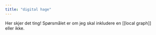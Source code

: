```yaml
---
title: "digital hage"
---
```

Her skjer det ting! Spørsmålet er om jeg skal inkludere en [[local graph]] eller ikke.